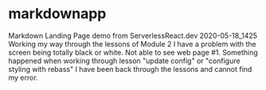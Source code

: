 # markdownapp
Markdown Landing Page demo from ServerlessReact.dev
2020-05-18_1425
Working my way through the lessons of Module 2
I have a problem with the screen being totally black or white.  Not able to see web page #1.
Something happened when working through lesson "update config" or "configure styling with rebass"
I have been back through the lessons and cannot find my error.
